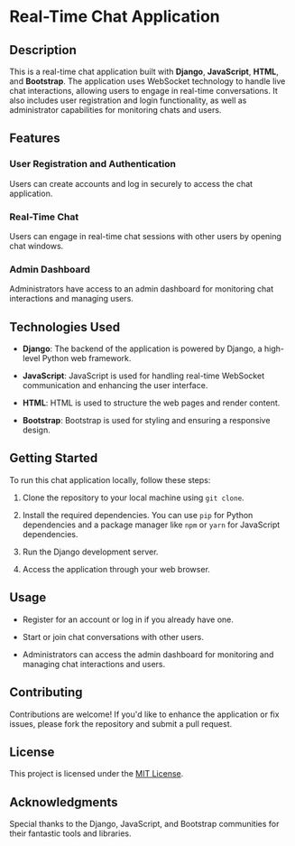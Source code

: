 # Real-Time Chat Application

## Description

This is a real-time chat application built with **Django**, **JavaScript**, **HTML**, and **Bootstrap**. The application uses WebSocket technology to handle live chat interactions, allowing users to engage in real-time conversations. It also includes user registration and login functionality, as well as administrator capabilities for monitoring chats and users.

## Features

### User Registration and Authentication

Users can create accounts and log in securely to access the chat application.

### Real-Time Chat

Users can engage in real-time chat sessions with other users by opening chat windows.

### Admin Dashboard

Administrators have access to an admin dashboard for monitoring chat interactions and managing users.

## Technologies Used

- **Django**: The backend of the application is powered by Django, a high-level Python web framework.

- **JavaScript**: JavaScript is used for handling real-time WebSocket communication and enhancing the user interface.

- **HTML**: HTML is used to structure the web pages and render content.

- **Bootstrap**: Bootstrap is used for styling and ensuring a responsive design.

## Getting Started

To run this chat application locally, follow these steps:

1. Clone the repository to your local machine using `git clone`.

2. Install the required dependencies. You can use `pip` for Python dependencies and a package manager like `npm` or `yarn` for JavaScript dependencies.

3. Run the Django development server.

4. Access the application through your web browser.

## Usage

- Register for an account or log in if you already have one.

- Start or join chat conversations with other users.

- Administrators can access the admin dashboard for monitoring and managing chat interactions and users.

## Contributing

Contributions are welcome! If you'd like to enhance the application or fix issues, please fork the repository and submit a pull request.

## License

This project is licensed under the [MIT License](LICENSE).

## Acknowledgments

Special thanks to the Django, JavaScript, and Bootstrap communities for their fantastic tools and libraries.
